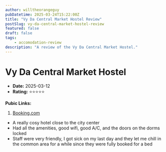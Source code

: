 ```yaml
---
author: willtheorangeguy
pubDatetime: 2025-03-24T15:22:00Z
title: "Vy Da Central Market Hostel Review"
postSlug: vy-da-central-market-hostel-review
featured: false
draft: false
tags:
    - accomodation-review
description: "A review of the Vy Da Central Market Hostel."
---
```


# Vy Da Central Market Hostel

-   **Date:** 2025-03-12
-   **Rating:** ⭐⭐⭐⭐⭐

**Pubic Links:**

1. [Booking.com](https://www.booking.com/hotel/vn/vy-da-central-market-hostel.html?aid=332731&label=review_am&sid=c7f521e3328b99263d830acc16a4229b&activeTab=htReviews&dist=0&keep_landing=1&rurl=9617c8924805eb3d&sb_price_type=total&type=total&#tab-reviews:~:text=March%2012%2C%202025-,Exceptional,-Scored%2010)

- A really cosy hotel close to the city center
- Had all the amenities, good wifi, good A/C, and the doors on the dorms locked
- Staff were very friendly, I got sick on my last day and they let me chill in the common area for a while since they were fully booked for a bed
